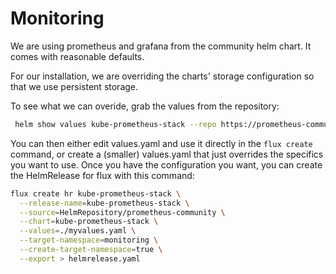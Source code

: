 # Monitoring

We are using prometheus and grafana from the community helm chart. It comes with reasonable defaults.

For our installation, we are overriding the charts' storage configuration so that we use persistent storage.

To see what we can overide, grab the values from the repository:

```sh
 helm show values kube-prometheus-stack --repo https://prometheus-community.github.io/helm-charts > values.yaml
```

You can then either edit values.yaml and use it directly in the `flux create` command, or create a (smaller) values.yaml that just overrides the specifics you want to use. Once you have the configuration you want, you can create the HelmRelease for flux with this command:

```sh
flux create hr kube-prometheus-stack \
  --release-name=kube-prometheus-stack \
  --source=HelmRepository/prometheus-community \
  --chart=kube-prometheus-stack \
  --values=./myvalues.yaml \
  --target-namespace=monitoring \
  --create-target-namespace=true \
  --export > helmrelease.yaml
```
